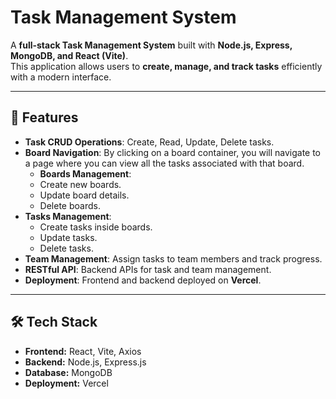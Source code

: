 # Task Management System

A **full-stack Task Management System** built with **Node.js, Express, MongoDB, and React (Vite)**.  
This application allows users to **create, manage, and track tasks** efficiently with a modern interface.

---

## 🔹 Features
 
- **Task CRUD Operations**: Create, Read, Update, Delete tasks.
- **Board Navigation**: By clicking on a board container, you will navigate to a page where you can view all the tasks associated with that board.
  - **Boards Management**:  
  - Create new boards.  
  - Update board details.  
  - Delete boards.  
- **Tasks Management**:  
  - Create tasks inside boards.  
  - Update tasks.  
  - Delete tasks. 
- **Team Management**: Assign tasks to team members and track progress.   
- **RESTful API**: Backend APIs for task and team management.  
- **Deployment**: Frontend and backend deployed on **Vercel**.

---

## 🛠 Tech Stack

- **Frontend:** React, Vite, Axios  
- **Backend:** Node.js, Express.js  
- **Database:** MongoDB    
- **Deployment:** Vercel  
